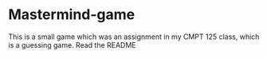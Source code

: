 # Mastermind-game
This is a small game which was an assignment in my CMPT 125 class, which is a guessing game. Read the README
